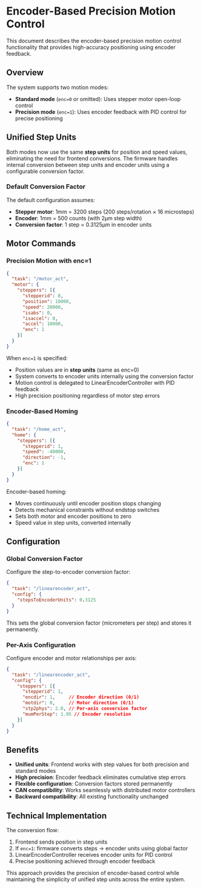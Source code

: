 # Encoder-Based Precision Motion Control

This document describes the encoder-based precision motion control functionality that provides high-accuracy positioning using encoder feedback.

## Overview

The system supports two motion modes:
- **Standard mode** (`enc=0` or omitted): Uses stepper motor open-loop control
- **Precision mode** (`enc=1`): Uses encoder feedback with PID control for precise positioning

## Unified Step Units

Both modes now use the same **step units** for position and speed values, eliminating the need for frontend conversions. The firmware handles internal conversion between step units and encoder units using a configurable conversion factor.

### Default Conversion Factor

The default configuration assumes:
- **Stepper motor**: 1mm = 3200 steps (200 steps/rotation × 16 microsteps)
- **Encoder**: 1mm = 500 counts (with 2µm step width)
- **Conversion factor**: 1 step = 0.3125µm in encoder units

## Motor Commands

### Precision Motion with enc=1

```json
{
  "task": "/motor_act", 
  "motor": { 
    "steppers": [{ 
      "stepperid": 0, 
      "position": 10000, 
      "speed": 20000, 
      "isabs": 0, 
      "isaccel": 0, 
      "accel": 10000, 
      "enc": 1 
    }] 
  } 
}
```

When `enc=1` is specified:
- Position values are in **step units** (same as enc=0)
- System converts to encoder units internally using the conversion factor
- Motion control is delegated to LinearEncoderController with PID feedback
- High precision positioning regardless of motor step errors

### Encoder-Based Homing

```json
{
  "task": "/home_act",
  "home": {
    "steppers": [{
      "stepperid": 1,
      "speed": -40000,
      "direction": -1,
      "enc": 1
    }]
  }
}
```

Encoder-based homing:
- Moves continuously until encoder position stops changing
- Detects mechanical constraints without endstop switches
- Sets both motor and encoder positions to zero
- Speed value in step units, converted internally

## Configuration

### Global Conversion Factor

Configure the step-to-encoder conversion factor:

```json
{
  "task": "/linearencoder_act",
  "config": {
    "stepsToEncoderUnits": 0.3125
  }
}
```

This sets the global conversion factor (micrometers per step) and stores it permanently.

### Per-Axis Configuration

Configure encoder and motor relationships per axis:

```json
{
  "task": "/linearencoder_act",
  "config": {
    "steppers": [{
      "stepperid": 1,
      "encdir": 1,     // Encoder direction (0/1)
      "motdir": 0,     // Motor direction (0/1) 
      "stp2phys": 2.0, // Per-axis conversion factor
      "mumPerStep": 1.95 // Encoder resolution
    }]
  }
}
```

## Benefits

- **Unified units**: Frontend works with step values for both precision and standard modes
- **High precision**: Encoder feedback eliminates cumulative step errors
- **Flexible configuration**: Conversion factors stored permanently
- **CAN compatibility**: Works seamlessly with distributed motor controllers
- **Backward compatibility**: All existing functionality unchanged

## Technical Implementation

The conversion flow:
1. Frontend sends position in step units
2. If `enc=1`: firmware converts steps → encoder units using global factor
3. LinearEncoderController receives encoder units for PID control
4. Precise positioning achieved through encoder feedback

This approach provides the precision of encoder-based control while maintaining the simplicity of unified step units across the entire system.